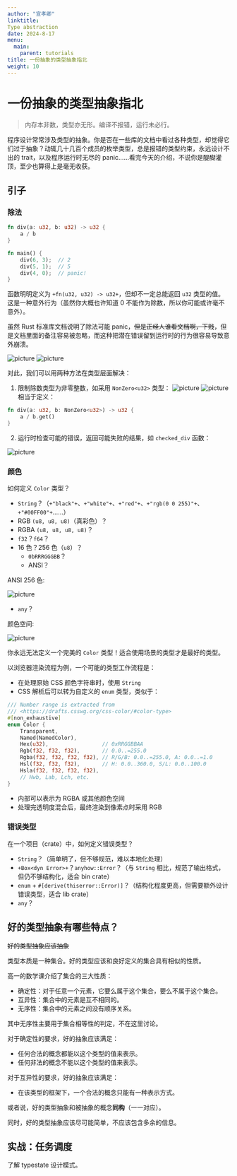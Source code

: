 ```yaml
---
author: "宣孝卿"
linktitle: 
Type abstraction
date: 2024-8-17
menu:
  main:
    parent: tutorials
title: 一份抽象的类型抽象指北
weight: 10
---
```


# 一份抽象的类型抽象指北

> 内存本非数，类型亦无形。编译不报错，运行未必行。

程序设计常常涉及类型的抽象。你是否在一些库的文档中看过各种类型，却觉得它们过于抽象？动辄几十几百个成员的枚举类型，总是报错的类型约束，永远设计不出的 trait，以及程序运行时无尽的 panic……看完今天的介绍，不说你是醍醐灌顶，至少也算得上是毫无收获。

## 引子

### 除法

```rust
fn div(a: u32, b: u32) -> u32 {
    a / b
}

fn main() {
    div(6, 3);  // 2
    div(5, 1);  // 5
    div(4, 0);  // panic!
}
```

函数明明定义为 `+fn(u32, u32) -> u32+`，但却不一定总能返回 `u32` 类型的值。这是一种意外行为（虽然你大概也许知道 0 不能作为除数，所以你可能或许毫不意外）。

虽然 Rust 标准库文档说明了除法可能 panic，~~但是正经人谁看文档啊，下贱~~，但是文档里面的备注容易被忽略，而这种把潜在错误留到运行时的行为很容易导致意外崩溃。

![picture](pics/impl_div_for_u32.png)
![picture](pics/div_impl_integer.png)

对此，我们可以用两种方法在类型层面解决：

1. 限制除数类型为非零整数，如采用 `NonZero<u32>` 类型：
![picture](pics/impl_div_non_zero_u32_for_u32.png)
![picture](pics/impl_div_non_zero_u32_for_u32_src.png)
相当于定义：

```rust
fn div(a: u32, b: NonZero<u32>) -> u32 {
    a / b.get()
}
```

2. 运行时检查可能的错误，返回可能失败的结果，如 `checked_div` 函数：

![picture](pics/checked_div_u32.png)

### 颜色

如何定义 `Color` 类型？

* `String`？（`+"black"+`、`+"white"+`、`+"red"+`、`+"rgb(0 0 255)"+`、`+"#00FF00"+`……）
* RGB `(u8, u8, u8)`（真彩色）？
* RGBA `(u8, u8, u8, u8)`？
* `f32`？`f64`？
* 16 色？256 色（`u8`）？
    - `0bRRRGGGBB`？
    - ANSI？

ANSI 256 色:

![picture](pics/ansi-256-color.png)

* `any`？

颜色空间:

![picture](pics/CIE1931xy_gamut_comparison.png)

你永远无法定义一个完美的 `Color` 类型！适合使用场景的类型才是最好的类型。

以浏览器渲染流程为例，一个可能的类型工作流程是：

* 在处理原始 CSS 颜色字符串时，使用 `String`
* CSS 解析后可以转为自定义的 `enum` 类型，类似于：

```rust
/// Number range is extracted from
/// <https://drafts.csswg.org/css-color/#color-type>
#[non_exhaustive]
enum Color {
    Transparent,
    Named(NamedColor),
    Hex(u32),                 // 0xRRGGBBAA
    Rgb(f32, f32, f32),       // 0.0..=255.0
    Rgba(f32, f32, f32, f32), // R/G/B: 0.0..=255.0, A: 0.0..=1.0
    Hsl(f32, f32, f32),       // H: 0.0..360.0, S/L: 0.0..100.0
    Hsla(f32, f32, f32, f32),
    // Hwb, Lab, Lch, etc.
}
```

* 内部可以表示为 RGBA 或其他颜色空间
* 处理完透明度混合后，最终渲染到像素点时采用 RGB

### 错误类型

在一个项目（crate）中，如何定义错误类型？

* `String`？（简单明了，但不够规范，难以本地化处理）
* `+Box<dyn Error>+`？`anyhow::Error`？（与 `String` 相比，规范了输出格式，但仍不够结构化，适合 bin crate）
* `enum` + `#[derive(thiserror::Error)]`？（结构化程度更高，但需要额外设计错误类型，适合 lib crate）
* `any`？

## 好的类型抽象有哪些特点？

~~好的类型抽象应该抽象~~

类型本质是一种集合。好的类型应该和良好定义的集合具有相似的性质。

高一的数学课介绍了集合的三大性质：

* 确定性：对于任意一个元素，它要么属于这个集合，要么不属于这个集合。
* 互异性：集合中的元素是互不相同的。
* 无序性：集合中的元素之间没有顺序关系。

其中无序性主要用于集合相等性的判定，不在这里讨论。

对于确定性的要求，好的抽象应该满足：

* 任何合法的概念都能以这个类型的值来表示。
* 任何非法的概念不能以这个类型的值来表示。

对于互异性的要求，好的抽象应该满足：

* 在该类型的框架下，一个合法的概念只能有一种表示方式。

或者说，好的类型抽象和被抽象的概念**同构**（一一对应）。

同时，好的类型抽象应该尽可能简单，不应该包含多余的信息。

## 实战：任务调度

了解 typestate 设计模式。